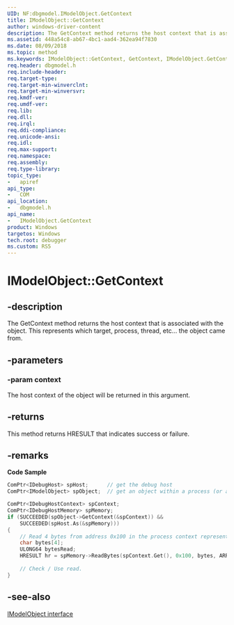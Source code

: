 ```yaml
---
UID: NF:dbgmodel.IModelObject.GetContext
title: IModelObject::GetContext
author: windows-driver-content
description: The GetContext method returns the host context that is associated with the object. 
ms.assetid: 448a54c8-ab67-4bc1-aad4-362ea94f7830
ms.date: 08/09/2018
ms.topic: method
ms.keywords: IModelObject::GetContext, GetContext, IModelObject.GetContext, IModelObject::GetContext, IModelObject.GetContext
req.header: dbgmodel.h
req.include-header:
req.target-type:
req.target-min-winverclnt:
req.target-min-winversvr:
req.kmdf-ver:
req.umdf-ver:
req.lib:
req.dll:
req.irql: 
req.ddi-compliance:
req.unicode-ansi:
req.idl:
req.max-support:
req.namespace:
req.assembly:
req.type-library: 
topic_type: 
-	apiref
api_type: 
-	COM
api_location: 
-	dbgmodel.h
api_name: 
-	IModelObject.GetContext
product: Windows
targetos: Windows
tech.root: debugger
ms.custom: RS5
---
```


# IModelObject::GetContext


## -description

The GetContext method returns the host context that is associated with the object. This represents which target, process, thread, etc... the object came from. 

## -parameters

### -param context
The host context of the object will be returned in this argument.

## -returns
This method returns HRESULT that indicates success or failure.

## -remarks


**Code Sample**

```cpp
ComPtr<IDebugHost> spHost;      // get the debug host
ComPtr<IModelObject> spObject;  // get an object within a process (or a process object)

ComPtr<IDebugHostContext> spContext;
ComPtr<IDebugHostMemory> spMemory;
if (SUCCEEDED(spObject->GetContext(&spContext)) &&
    SUCCEEDED(spHost.As(&spMemory)))
{
    // Read 4 bytes from address 0x100 in the process context represented by spObject
    char bytes[4];
    ULONG64 bytesRead;
    HRESULT hr = spMemory->ReadBytes(spContext.Get(), 0x100, bytes, ARRAYSIZE(bytes), &bytesRead);
    
    // Check / Use read.
}
```

## -see-also

[IModelObject interface](nn-dbgmodel-imodelobject.md)
